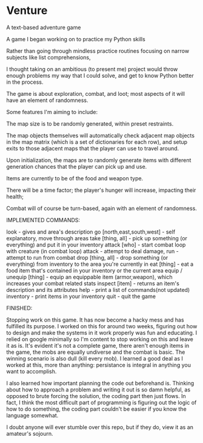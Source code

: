 # Venture
A text-based adventure game

A game I began working on to practice my Python skills

Rather than going through mindless practice routines focusing on narrow subjects like list comprehensions,

I thought taking on an ambitious (to present me) project would throw enough problems my way that I could solve, and get to know Python
better in the process.


The game is about exploration, combat, and loot; most aspects of it will have an element of randomness.



Some features I'm aiming to include:


The map size is to be randomly generated, within preset restraints.

The map objects themselves will automatically check adjacent map objects in the map matrix (which is a set of dictionaries for each row),
  and setup exits to those adjacent maps that the player can use to travel around.

Upon initialization, the maps are to randomly generate items with different generation chances that the player can pick up and use.

Items are currently to be of the food and weapon type.

There will be a time factor; the player's hunger will increase, impacting their health;

Combat will of course be turn-based, again with an element of randomness.


IMPLEMENTED COMMANDS:

look - gives and area's description
go [north,east,south,west] - self explanatory, move through areas
take [thing, all] - pick up something (or everything) and put it in your inventory
attack [who] - start combat loop with creature
              (in combat loop) attack - attempt to deal damage, run - attempt to run from combat
drop [thing, all] - drop something (or everything) from inventory to the area you're currently in
eat [thing] - eat a food item that's contained in your inventory or the current area
equip / unequip [thing] - equip an equippable item (armor,weapon), which increases your combat related stats
inspect [item] - returns an item's description and its attributes
help - print a list of commands(not updated)
inventory - print items in your inventory
quit - quit the game



FINISHED:

Stopping work on this game.
It has now become a hacky mess and has fulfilled its purpose.
I worked on this for around two weeks, figuring out how to design and make the systems in it work properly was fun and educating.
I relied on google minimally so I'm content to stop working on this and leave it as is. It's evident it's not a complete game, there aren't enough items in the game, the mobs are equally undiverse and the combat is basic. The winning scenario is also dull (kill every mob).
I learned a good deal as I worked at this, more than anything: persistance is integral in anything you want to accomplish.

I also learned how important planning the code out beforehand is. Thinking about how to approach a problem and writing it out is so damn helpful, as opposed to brute forcing the solution, the coding part then just flows. In fact, I think the most difficult part of programming is figuring out the logic of how to do something, the coding part couldn't be easier if you know the language somewhat.

I doubt anyone will ever stumble over this repo, but if they do, view it as an amateur's sojourn.
